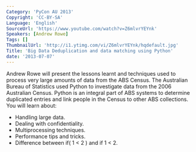 ```yaml
---
Category: 'PyCon AU 2013'
Copyright: 'CC-BY-SA'
Language: 'English'
SourceUrl: 'https://www.youtube.com/watch?v=Z6mlvrYEYnk'
Speakers: [Andrew Rowe]
Tags: []
ThumbnailUrl: 'http://i1.ytimg.com/vi/Z6mlvrYEYnk/hqdefault.jpg'
Title: 'Big Data Deduplication and data matching using Python'
date: '2013-07-07'
---
```

Andrew Rowe will present the lessons learnt and techniques used to process very large amounts of data from the ABS Census.  The Australian Bureau of Statistics used Python to investigate data from the 2006 Australian Census.  Python is an integral part of ABS systems to determine duplicated entries and link people in the Census to other ABS collections.  You will learn about:
* Handling large data.
* Dealing with confidentiality.
* Multiprocessing techniques.
* Performance tips and tricks.
* Difference between if( 1 < 2 ) and if 1 < 2.